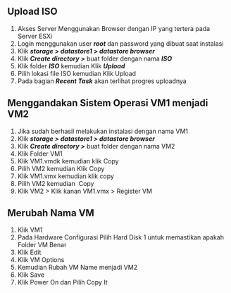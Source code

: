 ## Upload ISO

1.  Akses Server Menggunakan Browser dengan IP yang tertera pada Server ESXi
2.  Login menggunakan user _**root**_ dan password yang dibuat saat instalasi
3.  Klik _**storage > datastore1 > datastore browser**_ 
4.  Klik _**Create directory >**_ buat folder dengan nama _**ISO**_
5.  Klik folder _**ISO**_ kemudian Klik _**Upload**_ 
6.  Pilih lokasi file ISO kemudian Klik Upload
7.  Pada bagian _**Recent Task**_ akan terlihat progres uploadnya 

## Menggandakan Sistem Operasi VM1 menjadi VM2

1.  Jika sudah berhasil melakukan instalasi dengan nama VM1
2.  Klik _**storage > datastore1 > datastore browser**_ 
3.  Klik _**Create directory >**_ buat folder dengan nama VM2
4.  Klik Folder VM1 
5.  Klik VM1.vmdk kemudian klik Copy 
6.  Pilih VM2 kemudian Klik Copy
7.  Klik VM1.vmx kemudian klik copy
8.  Pilih VM2 kemudian  Copy
9.  Klik VM2 > Klik kanan VM1.vmx > Register VM

## Merubah Nama VM

1.  Klik VM1
2.  Pada Hardware Configurasi Pilih Hard Disk 1 untuk memastikan apakah Folder VM Benar
3.  Klik Edit
4.  Klik VM Options 
5.  Kemudian Rubah VM Name menjadi VM2
6.  Klik Save
7.  Klik Power On dan Pilih Copy It